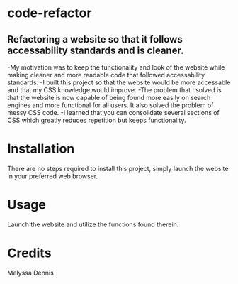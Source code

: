 # code-refactor

## Refactoring a website so that it follows accessability standards and is cleaner.

-My motivation was to keep the functionality and look of the website while making cleaner and more readable code that followed accessability standards.
-I built this project so that the website would be more accessable and that my CSS knowledge would improve.
-The problem that I solved is that the website is now capable of being found more easily on search engines and more functional for all users. It also solved the problem of messy CSS code.
-I learned that you can consolidate several sections of CSS which greatly reduces repetition but keeps functionality.

# Installation

There are no steps required to install this project, simply launch the website in your preferred web browser.

# Usage

Launch the website and utilize the functions found therein.

# Credits

Melyssa Dennis